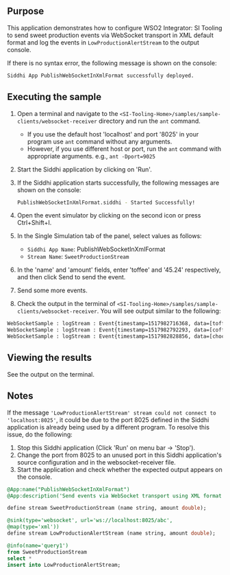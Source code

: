 ## Purpose

This application demonstrates how to configure WSO2 Integrator: SI Tooling to send sweet production events via WebSocket transport in XML default format and log the events in `LowProductionAlertStream` to the output console.

 If there is no syntax error, the following message is shown on the console:

```bash
Siddhi App PublishWebSocketInXmlFormat successfully deployed.
```

## Executing the sample

1. Open a terminal and navigate to the `<SI-Tooling-Home>/samples/sample-clients/websocket-receiver` directory and run the `ant` command.
	* If you use the default host 'localhost' and port '8025' in your program use `ant` command without any arguments.
	* However, if you use different host or port, run the `ant` command with appropriate arguments.
	e.g., `ant -Dport=9025`
2. Start the Siddhi application by clicking on 'Run'.
3. If the Siddhi application starts successfully, the following messages are shown on the console:

	```bash
	PublishWebSocketInXmlFormat.siddhi - Started Successfully!
	```

4. Open the event simulator by clicking on the second icon or press Ctrl+Shift+I.
5. In the Single Simulation tab of the panel, select values as follows:
	* `Siddhi App Name`: PublishWebSocketInXmlFormat
	* `Stream Name`: `SweetProductionStream`
6. In the 'name' and 'amount' fields, enter 'toffee' and '45.24' respectively, and then click Send to send the event.
7. Send some more events.
8. Check the output in the terminal of `<SI-Tooling-Home>/samples/sample-clients/websocket-receiver`. You will see output similar to the following:

```bash
WebSocketSample : logStream : Event{timestamp=1517982716368, data=[toffee, 45.25], isExpired=false}
WebSocketSample : logStream : Event{timestamp=1517982792293, data=[coffee, 9.78], isExpired=false}
WebSocketSample : logStream : Event{timestamp=1517982828856, data=[chocolate, 78.23], isExpired=false}
```

## Viewing the results

See the output on the terminal.

## Notes

If the message `'LowProductionAlertStream' stream could not connect to 'localhost:8025'`, it could be due to the port 8025 defined in the Siddhi application is already being used by a different program. To resolve this issue, do the following:
1. Stop this Siddhi application (Click 'Run' on menu bar -> 'Stop').
2. Change the port from 8025 to an unused port in this Siddhi application's source configuration and in the websocket-receiver file.
3. Start the application and check whether the expected output appears on the console.

```sql
@App:name("PublishWebSocketInXmlFormat")
@App:description('Send events via WebSocket transport using XML format')

define stream SweetProductionStream (name string, amount double);

@sink(type='websocket', url='ws://localhost:8025/abc',
@map(type='xml'))
define stream LowProductionAlertStream (name string, amount double);

@info(name='query1')
from SweetProductionStream
select *
insert into LowProductionAlertStream;
```
